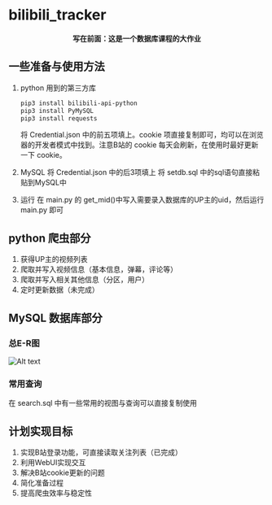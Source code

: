 # bilibili_tracker

**<center>写在前面：这是一个数据库课程的大作业</center>**

## 一些准备与使用方法

1. python
   用到的第三方库
   ```powershell
   pip3 install bilibili-api-python
   pip3 install PyMySQL
   pip3 install requests 
   ``` 
   将 Credential.json 中的前五项填上。cookie 项直接复制即可，均可以在浏览器的开发者模式中找到。注意B站的 cookie 每天会刷新，在使用时最好更新一下 cookie。

2. MySQL
   将 Credential.json 中的后3项填上
   将 setdb.sql 中的sql语句直接粘贴到MySQL中

3. 运行
   在 main.py 的 get_mid()中写入需要录入数据库的UP主的uid，然后运行 main.py 即可

## python 爬虫部分
1. 获得UP主的视频列表
2. 爬取并写入视频信息（基本信息，弹幕，评论等）
3. 爬取并写入相关其他信息（分区，用户）
4. 定时更新数据（未完成）
   
## MySQL 数据库部分

### 总E-R图
![Alt text](res/ERall.png)

### 常用查询
在 search.sql 中有一些常用的视图与查询可以直接复制使用

## 计划实现目标
1. 实现B站登录功能，可直接读取关注列表（已完成）
2. 利用WebUI实现交互
3. 解决B站cookie更新的问题
4. 简化准备过程
5. 提高爬虫效率与稳定性